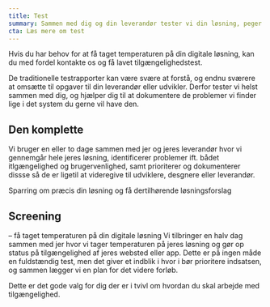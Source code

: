 ```yaml
---
title: Test
summary: Sammen med dig og din leverandør tester vi din løsning, peger på problemområder, prioriterer og kommer med løsningsforslag.
cta: Læs mere om test
---
```

Hvis du har behov for at få taget temperaturen på din digitale løsning, kan du med fordel kontakte os og få lavet tilgængelighedstest. 

De traditionelle testrapporter kan være svære at forstå, og endnu sværere at omsætte til opgaver til din leverandør eller udvikler. Derfor tester vi helst sammen med dig, og hjælper dig til at dokumentere de problemer vi finder lige i det system du gerne vil have den.

## Den komplette
Vi bruger en eller to dage sammen med jer og jeres leverandør hvor vi gennemgår hele jeres løsning, identificerer problemer ift. bådet itlgængelighed og brugervenlighed, samt prioriterer og dokumenterer dissse så de er ligetil at videregive til udviklere, desgnere eller leverandør.

Sparring om præcis din løsning og få dertilhørende løsningsforslag 

## Screening
 – få taget temperaturen på din digitale løsning 
Vi tilbringer en halv dag sammen med jer hvor vi tager temperaturen på jeres løsning og gør op status på tilgængelighed af jeres websted eller app. Dette er på ingen måde en fuldstændig test, men det giver et indblik i hvor i bør prioritere indsatsen, og sammen lægger vi en plan for det videre forløb.

Dette er det gode valg for dig der er i tvivl om hvordan du skal arbejde med tilgængelighed.
